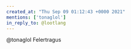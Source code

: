 ```yaml
---
created_at: "Thu Sep 09 01:12:43 +0000 2021"
mentions: ['tonaglol']
in_reply_to: @lootlang
---
```


@tonaglol Felertragus